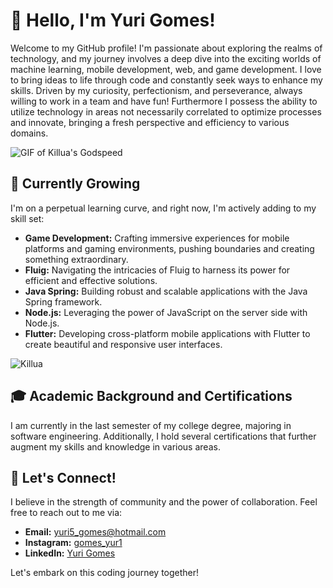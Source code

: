 # 👋 Hello, I'm Yuri Gomes!

Welcome to my GitHub profile! I'm passionate about exploring the realms of technology, and my journey involves a deep dive into the exciting worlds of machine learning, mobile development, web, and game development. I love to bring ideas to life through code and constantly seek ways to enhance my skills. Driven by my curiosity, perfectionism, and perseverance, always willing to work in a team and have fun!
Furthermore I possess the ability to utilize technology in areas not necessarily correlated to optimize processes and innovate, bringing a fresh perspective and efficiency to various domains.

![GIF of Killua's Godspeed](https://gifdb.com/images/high/killua-zoldyck-bored-yawn-86i9nr7v09sg6f9f.webp)

## 🌱 Currently Growing

I'm on a perpetual learning curve, and right now, I'm actively adding to my skill set:

- **Game Development:** Crafting immersive experiences for mobile platforms and gaming environments, pushing boundaries and creating something extraordinary.
- **Fluig:** Navigating the intricacies of Fluig to harness its power for efficient and effective solutions. 
- **Java Spring:** Building robust and scalable applications with the Java Spring framework.
- **Node.js:** Leveraging the power of JavaScript on the server side with Node.js.
- **Flutter:** Developing cross-platform mobile applications with Flutter to create beautiful and responsive user interfaces. 

![Killua](https://i.pinimg.com/originals/fd/42/7f/fd427f05dab9e401f285497c0287416d.gif)

## 🎓 Academic Background and Certifications

I am currently in the last semester of my college degree, majoring in software engineering. Additionally, I hold several certifications that further augment my skills and knowledge in various areas.

## 🚀 Let's Connect!

I believe in the strength of community and the power of collaboration. Feel free to reach out to me via:

- **Email:** yuri5_gomes@hotmail.com
- **Instagram:** [gomes_yur1](https://www.instagram.com/gomes_yur1/)
- **LinkedIn:** [Yuri Gomes](https://www.linkedin.com/in/your-linkedin-profile/)

Let's embark on this coding journey together!
